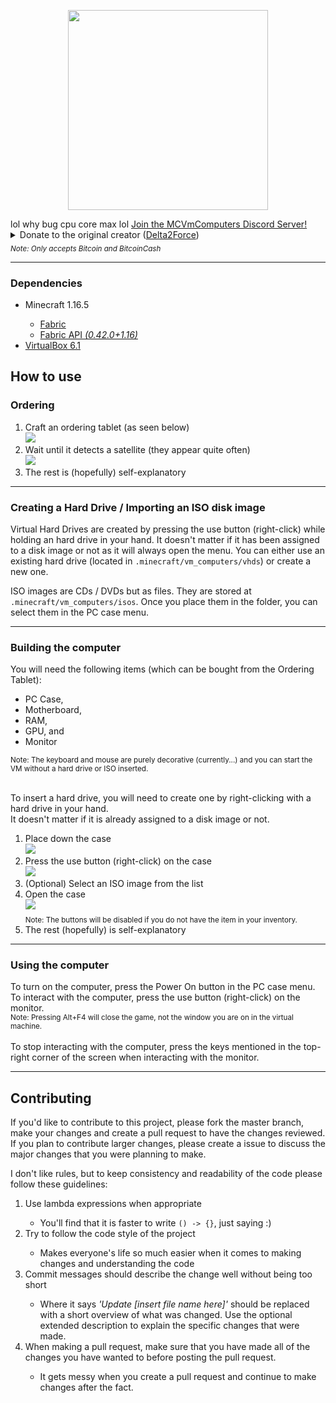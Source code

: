 <p align="center"><img src="https://raw.githubusercontent.com/y2k04/MCVmComputers/master/src/main/resources/assets/mcvmcomputers/icon.png" height="320"></p>
lol why bug cpu core max lol
<a href="https://discord.gg/gNgaxZa4yX">Join the MCVmComputers Discord Server!</a>

<details>
	<summary>Donate to the original creator (<a href="https://github.com/Delta2Force">Delta2Force</a>)<br><sub><i>Note: Only accepts Bitcoin and BitcoinCash</i></sub></summary>
<i>BTC:</i> <code>3GubEkHV69gCkjWhRgRWYqWqyjcWW3gxFF</code><br><i>BCH:</i> <code>bitcoincash:qq6jttzlvgj68lvecnh75pt3znezj4vx6sysfvj3j5</code>
</details><hr>

<h3>Dependencies</h3>
<ul>
	<li>Minecraft 1.16.5</li>
	<ul>
		<li><a href="https://fabricmc.net/use">Fabric</a></li>
		<li><a href="https://modrinth.com/mod/fabric-api/version/0.42.0+1.16">Fabric API <i>(0.42.0+1.16)</i></a></li>
	</ul>
	<li><a href="https://www.virtualbox.org/wiki/Download_Old_Builds_6_1">VirtualBox 6.1</a></li>
</ul>

<h2>How to use</h2>

<h3>Ordering</h3>
<ol>
	<li>Craft an ordering tablet (as seen below)<br><img src="https://i.imgur.com/GtyPntY.png"></li>
	<li>Wait until it detects a satellite (they appear quite often)<br><img src="https://i.imgur.com/hWRK8wb.png"></li>
	<li>The rest is (hopefully) self-explanatory</li>
</ol>
<hr>

<h3>Creating a Hard Drive / Importing an ISO disk image</h3>
<p>Virtual Hard Drives are created by pressing the use button (right-click) while holding an hard drive in your hand. It doesn't matter if it has been assigned to a disk image or not as it will always open the menu. You can either use an existing hard drive (located in <code>.minecraft/vm_computers/vhds</code>) or create a new one.</p>
<p>ISO images are CDs / DVDs but as files. They are stored at <code>.minecraft/vm_computers/isos</code>. Once you place them in the folder, you can select them in the PC case menu.</p>
<hr>

<h3>Building the computer</h3>
<p>You will need the following items (which can be bought from the Ordering Tablet):</p>
<ul>
	<li>PC Case,</li>
	<li>Motherboard,</li>
	<li>RAM,</li>
	<li>GPU, and</li>
	<li>Monitor</li>
</ul>
<sub>Note: The keyboard and mouse are purely decorative (currently...) and you can start the VM without a hard drive or ISO inserted.</sub><br><br>
<p>To insert a hard drive, you will need to create one by right-clicking with a hard drive in your hand.<br>It doesn't matter if it is already assigned to a disk image or not.</p>
<ol>
	<li>Place down the case<br><img src="https://i.imgur.com/8Wgqtcb.png"></li>
	<li>Press the use button (right-click) on the case<br><img src="https://i.imgur.com/OPRi9xa.png"></li>
	<li>(Optional) Select an ISO image from the list</li>
	<li>Open the case<br><img src="https://i.imgur.com/sXYTRuc.png"><br><sub>Note: The buttons will be disabled if you do not have the item in your inventory.</sub></li>
	<li>The rest (hopefully) is self-explanatory</li>
</ol>
<hr>

<h3>Using the computer</h3>
<p>To turn on the computer, press the Power On button in the PC case menu. To interact with the computer, press the use button (right-click) on the monitor.<br><sub>Note: Pressing Alt+F4 will close the game, not the window you are on in the virtual machine.</sub><br><br>To stop interacting with the computer, press the keys mentioned in the top-right corner of the screen when interacting with the monitor.</p>
<hr>

<h2>Contributing</h2>
<p>If you'd like to contribute to this project, please fork the master branch, make your changes and create a pull request to have the changes reviewed. If you plan to contribute larger changes, please create a issue to discuss the major changes that you were planning to make.</p>
<p>I don't like rules, but to keep consistency and readability of the code please follow these guidelines:</p>
<ol>
	<li>Use lambda expressions when appropriate</li>
	<ul>
		<li>You'll find that it is faster to write <code>() -> {}</code>, just saying :)</li>
	</ul>
	<li>Try to follow the code style of the project</li>
	<ul>
		<li>Makes everyone's life so much easier when it comes to making changes and understanding the code</li>
	</ul>
	<li>Commit messages should describe the change well without being too short</li>
	<ul>
		<li>Where it says <i>'Update [insert file name here]'</i> should be replaced with a short overview of what was changed. Use the optional extended description to explain the specific changes that were made.</li>
	</ul>
	<li>When making a pull request, make sure that you have made all of the changes you have wanted to before posting the pull request.</li>
	<ul>
		<li>It gets messy when you create a pull request and continue to make changes after the fact.</li>
	</ul>
</ol>
